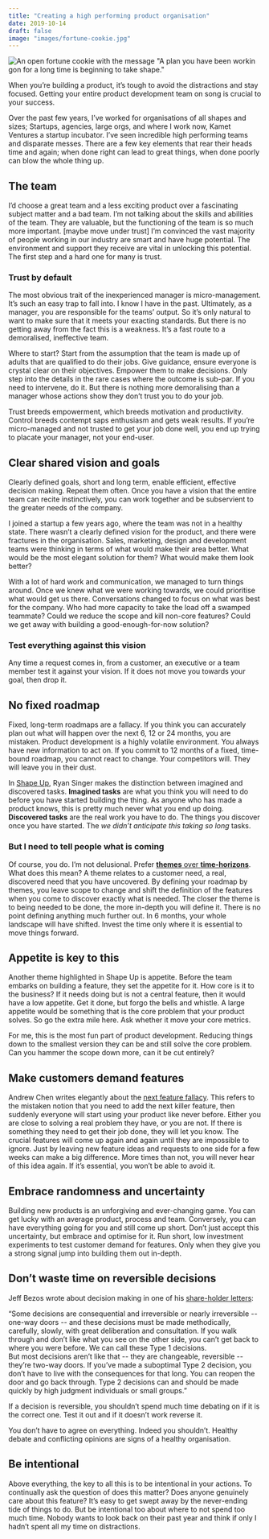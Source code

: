 ```yaml
---
title: "Creating a high performing product organisation"
date: 2019-10-14
draft: false
image: "images/fortune-cookie.jpg"
---
```


![An open fortune cookie with the message "A plan you have been workin gon for a long time is beginning to take shape."](/images/fortune-cookie.jpg)

When you’re building a product, it’s tough to avoid the distractions and stay focused. Getting your entire product development team on song is crucial to your success.

Over the past few years, I’ve worked for organisations of all shapes and sizes; Startups, agencies, large orgs, and where I work now, Kamet Ventures a startup incubator. I’ve seen incredible high performing teams and disparate messes. There are a few key elements that rear their heads time and again; when done right can lead to great things, when done poorly can blow the whole thing up.

## The team

I’d choose a great team and a less exciting product over a fascinating subject matter and a bad team. I’m not talking about the skills and abilities of the team. They are valuable, but the functioning of the team is so much more important. [maybe move under trust] I’m convinced the vast majority of people working in our industry are smart and have huge potential. The environment and support they receive are vital in unlocking this potential. The first step and a hard one for many is trust.

### Trust by default

The most obvious trait of the inexperienced manager is micro-management. It’s such an easy trap to fall into. I know I have in the past. Ultimately, as a manager, you are responsible for the teams’ output. So it’s only natural to want to make sure that it meets your exacting standards. But there is no getting away from the fact this is a weakness. It’s a fast route to a demoralised, ineffective team.

Where to start? Start from the assumption that the team is made up of adults that are qualified to do their jobs. Give guidance, ensure everyone is crystal clear on their objectives. Empower them to make decisions. Only step into the details in the rare cases where the outcome is sub-par. If you need to intervene, do it. But there is nothing more demoralising than a manager whose actions show they don’t trust you to do your job.

Trust breeds empowerment, which breeds motivation and productivity. Control breeds contempt saps enthusiasm and gets weak results. If you’re micro-managed and not trusted to get your job done well, you end up trying to placate your manager, not your end-user.

## Clear shared vision and goals

Clearly defined goals, short and long term, enable efficient, effective decision making. Repeat them often. Once you have a vision that the entire team can recite instinctively, you can work together and be subservient to the greater needs of the company.

I joined a startup a few years ago, where the team was not in a healthy state. There wasn’t a clearly defined vision for the product, and there were fractures in the organisation. Sales, marketing, design and development teams were thinking in terms of what would make their area better. What would be the most elegant solution for them? What would make them look better?

With a lot of hard work and communication, we managed to turn things around. Once we knew what we were working towards, we could prioritise what would get us there. Conversations changed to focus on what was best for the company. Who had more capacity to take the load off a swamped teammate? Could we reduce the scope and kill non-core features? Could we get away with building a good-enough-for-now solution?

### Test everything against this vision

Any time a request comes in, from a customer, an executive or a team member test it against your vision. If it does not move you towards your goal, then drop it.

## No fixed roadmap

Fixed, long-term roadmaps are a fallacy. If you think you can accurately plan out what will happen over the next 6, 12 or 24 months, you are mistaken. Product development is a highly volatile environment. You always have new information to act on. If you commit to 12 months of a fixed, time-bound roadmap, you cannot react to change. Your competitors will. They will leave you in their dust.

In [Shape Up](https://basecamp.com/shapeup), Ryan Singer makes the distinction between imagined and discovered tasks. **Imagined tasks** are what you think you will need to do before you have started building the thing. As anyone who has made a product knows, this is pretty much never what you end up doing. **Discovered tasks** are the real work you have to do. The things you discover once you have started. The _we didn’t anticipate this taking so long_ tasks.

### But I need to tell people what is coming

Of course, you do. I’m not delusional. Prefer [**themes** over **time-horizons**](https://www.prodpad.com/blog/how-to-build-a-product-roadmap-everyone-understands/). What does this mean? A theme relates to a customer need, a real, discovered need that you have uncovered. By defining your roadmap by themes, you leave scope to change and shift the definition of the features when you come to discover exactly what is needed. The closer the theme is to being needed to be done, the more in-depth you will define it. There is no point defining anything much further out. In 6 months, your whole landscape will have shifted. Invest the time only where it is essential to move things forward.

## Appetite is key to this

Another theme highlighted in Shape Up is appetite. Before the team embarks on building a feature, they set the appetite for it. How core is it to the business? If it needs doing but is not a central feature, then it would have a low appetite. Get it done, but forgo the bells and whistle. A large appetite would be something that is the core problem that your product solves. So go the extra mile here. Ask whether it move your core metrics.

For me, this is the most fun part of product development. Reducing things down to the smallest version they can be and still solve the core problem. Can you hammer the scope down more, can it be cut entirely?

## Make customers demand features

Andrew Chen writes elegantly about the [next feature fallacy](https://andrewchen.co/the-next-feature-fallacy-the-fallacy-that-the-next-new-feature-will-suddenly-make-people-use-your-product). This refers to the mistaken notion that you need to add the next killer feature, then suddenly everyone will start using your product like never before. Either you are close to solving a real problem they have, or you are not. If there is something they need to get their job done, they will let you know. The crucial features will come up again and again until they are impossible to ignore. Just by leaving new feature ideas and requests to one side for a few weeks can make a big difference. More times than not, you will never hear of this idea again. If it’s essential, you won’t be able to avoid it.

## Embrace randomness and uncertainty

Building new products is an unforgiving and ever-changing game. You can get lucky with an average product, process and team. Conversely, you can have everything going for you and still come up short. Don’t just accept this uncertainty, but embrace and optimise for it. Run short, low investment experiments to test customer demand for features. Only when they give you a strong signal jump into building them out in-depth.

## Don’t waste time on reversible decisions

Jeff Bezos wrote about decision making in one of his [share-holder letters](https://www.sec.gov/Archives/edgar/data/1018724/000119312516530910/d168744dex991.htm):

<div class="quote">
“Some decisions are consequential and irreversible or nearly irreversible -- one-way doors -- and these decisions must be made methodically, carefully, slowly, with great deliberation and consultation. If you walk through and don’t like what you see on the other side, you can’t get back to where you were before. We can call these Type 1 decisions.</div>
<div class="quote">
But most decisions aren’t like that -- they are changeable, reversible -- they’re two-way doors. If you’ve made a suboptimal Type 2 decision, you don’t have to live with the consequences for that long. You can reopen the door and go back through. Type 2 decisions can and should be made quickly by high judgment individuals or small groups.”
</div>

If a decision is reversible, you shouldn’t spend much time debating on if it is the correct one. Test it out and if it doesn’t work reverse it.

You don’t have to agree on everything. Indeed you shouldn’t. Healthy debate and conflicting opinions are signs of a healthy organisation.

## Be intentional

Above everything, the key to all this is to be intentional in your actions. To continually ask the question of does this matter? Does anyone genuinely care about this feature? It’s easy to get swept away by the never-ending tide of things to do. But be intentional too about where to not spend too much time. Nobody wants to look back on their past year and think if only I hadn’t spent all my time on distractions.
